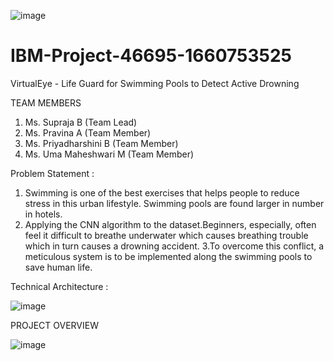 ![image](https://user-images.githubusercontent.com/104748732/200885214-53a51a9f-ac14-42ef-826b-717acb3acfc7.png)

# IBM-Project-46695-1660753525
VirtualEye - Life Guard for Swimming Pools to Detect Active Drowning

TEAM MEMBERS
1. Ms. Supraja B (Team Lead)
2. Ms. Pravina A (Team Member)
3. Ms. Priyadharshini B (Team Member)
4. Ms. Uma Maheshwari M (Team Member)

Problem Statement :
 1. Swimming is one of the best exercises that helps people to reduce stress in this urban
lifestyle. Swimming pools are found larger in number in hotels.
 2. Applying the CNN algorithm to the dataset.Beginners, especially, often feel it difficult
to breathe underwater which causes breathing trouble which in turn causes a drowning
accident.
 3.To overcome this conflict, a meticulous system is to be implemented along the
swimming pools to save human life.

Technical Architecture :

![image](https://user-images.githubusercontent.com/104748732/200884572-7cf5d357-f42f-47a1-9b8b-9c748bef5a7e.png)

PROJECT OVERVIEW

![image](https://user-images.githubusercontent.com/104748732/200884713-66c567d8-b4d8-48f6-94b4-f655269193df.png)
